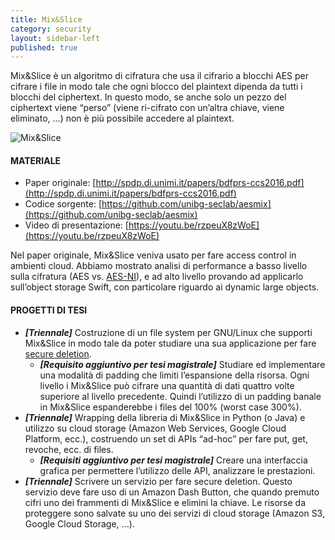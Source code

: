 ```yaml
---
title: Mix&Slice
category: security
layout: sidebar-left
published: true
---
```

Mix&Slice è un algoritmo di cifratura che usa il cifrario a blocchi AES per
cifrare i file in modo tale che ogni blocco del plaintext dipenda da tutti i
blocchi del ciphertext.  In questo modo, se anche solo un pezzo del ciphertext
viene “perso” (viene ri-cifrato con un’altra chiave, viene eliminato, ...) non è
più possibile accedere al plaintext.

![Mix&Slice](https://cdn.rawgit.com/unibg-seclab/aesmix/master/doc/fragments.svg)


#### MATERIALE
* Paper originale:
  [http://spdp.di.unimi.it/papers/bdfprs-ccs2016.pdf](http://spdp.di.unimi.it/papers/bdfprs-ccs2016.pdf)
* Codice sorgente:
  [https://github.com/unibg-seclab/aesmix](https://github.com/unibg-seclab/aesmix)
* Video di presentazione:
  [https://youtu.be/rzpeuX8zWoE](https://youtu.be/rzpeuX8zWoE)

Nel paper originale, Mix&Slice veniva usato per fare access control in ambienti
cloud. Abbiamo mostrato analisi di performance a basso livello sulla cifratura
(AES vs. [AES-NI](https://it.wikipedia.org/wiki/AES-NI)), e ad alto livello
provando ad applicarlo sull’object storage Swift, con particolare riguardo ai
dynamic large objects.


#### PROGETTI DI TESI
* **_[Triennale]_** Costruzione di un file system per GNU/Linux che supporti
  Mix&Slice in modo tale da poter studiare una sua applicazione per fare [secure
  deletion](http://www.alertboot.com/blog/blogs/endpoint_security/archive/2011/04/29/disk-encryption-how-do-you-cryptographically-erase-data.aspx).
  * **_[Requisito aggiuntivo per tesi magistrale]_** Studiare ed implementare
    una modalità di padding che limiti l’espansione della risorsa. Ogni livello
    i Mix&Slice può cifrare una quantità di dati quattro volte superiore al
    livello precedente.  Quindi l’utilizzo di un padding banale in Mix&Slice
    espanderebbe i files del 100% (worst case 300%).
* **_[Triennale]_** Wrapping della libreria di Mix&Slice in Python (o Java) e
  utilizzo su cloud storage (Amazon Web Services, Google Cloud Platform, ecc.),
  costruendo un set di APIs “ad-hoc” per fare put, get, revoche, ecc. di files.
  * **_[Requisiti aggiuntivo per tesi magistrale]_** Creare una interfaccia
    grafica per permettere l’utilizzo delle API, analizzare le prestazioni.
* **_[Triennale]_** Scrivere un servizio per fare secure deletion. Questo
  servizio deve fare uso di un Amazon Dash Button, che quando premuto cifri uno
  dei frammenti di Mix&Slice e elimini la chiave. Le risorse da proteggere sono
  salvate su uno dei servizi di cloud storage (Amazon S3, Google Cloud Storage,
  ...).
